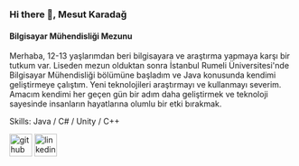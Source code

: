 ### Hi there 👋, Mesut Karadağ
#### Bilgisayar Mühendisliği Mezunu
Merhaba, 12-13 yaşlarımdan beri bilgisayara ve araştırma yapmaya karşı bir tutkum var. Liseden mezun olduktan sonra İstanbul Rumeli Üniversitesi'nde Bilgisayar Mühendisliği bölümüne başladım ve Java konusunda kendimi geliştirmeye çalıştım. Yeni teknolojileri araştırmayı ve kullanmayı severim. Amacım kendimi her geçen gün bir adım daha geliştirmek ve  teknoloji sayesinde insanların hayatlarına olumlu bir etki bırakmak.



Skills: Java / C# / Unity / C++



[<img src='https://cdn.jsdelivr.net/npm/simple-icons@3.0.1/icons/github.svg' alt='github' height='40'>](https://github.com/MesutKaradag)  [<img src='https://cdn.jsdelivr.net/npm/simple-icons@3.0.1/icons/linkedin.svg' alt='linkedin' height='40'>](https://www.linkedin.com/in/https://www.linkedin.com/in/mesut-karadagg//)  

